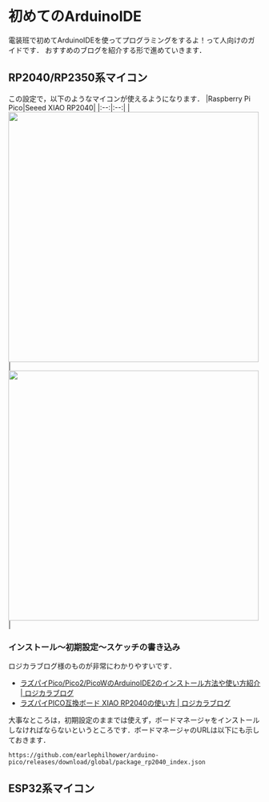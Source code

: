 # 初めてのArduinoIDE
電装班で初めてArduinoIDEを使ってプログラミングをするよ！って人向けのガイドです．
おすすめのブログを紹介する形で進めていきます．

## RP2040/RP2350系マイコン
この設定で，以下のようなマイコンが使えるようになります．
|Raspberry Pi Pico|Seeed XIAO RP2040|
|:--:|:--:|
|<img src="https://www.switch-science.com/cdn/shop/files/eacb998e-6884-4f33-bec7-31c1b0b382b4_81409d72-9247-4783-8d4d-2f640aa3cb5b_2400x2400.jpg?v=1725604863" width="500px">|<img src="https://files.seeedstudio.com/wiki/XIAO-RP2040/img/102010428_Preview-07.jpg" width="500px">|

### インストール～初期設定～スケッチの書き込み
ロジカラブログ様のものが非常にわかりやすいです．

- [ラズパイPico/Pico2/PicoWのArduinoIDE2のインストール方法や使い方紹介 | ロジカラブログ](https://logikara.blog/raspi-pico-arduinoide/)
- [ラズパイPICO互換ボード XIAO RP2040の使い方 | ロジカラブログ](https://logikara.blog/xiao-rp2040/)

大事なところは，初期設定のままでは使えず，ボードマネージャをインストールしなければならないというところです．ボードマネージャのURLは以下にも示しておきます．
```
https://github.com/earlephilhower/arduino-pico/releases/download/global/package_rp2040_index.json
```


## ESP32系マイコン